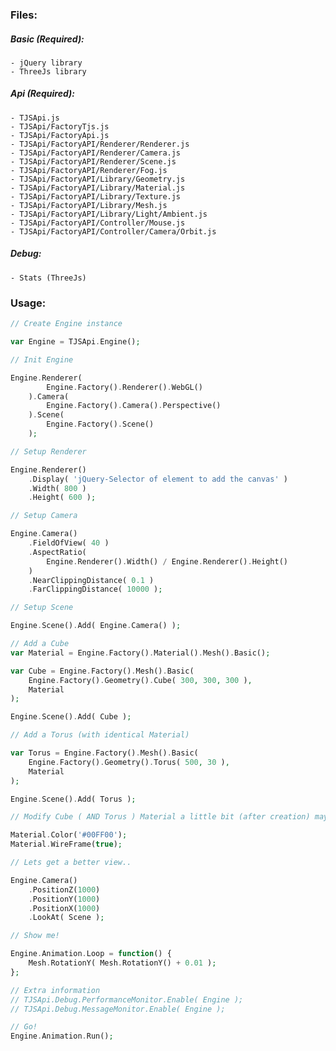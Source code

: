 ### Files:

##### Basic (Required):

	- jQuery library
	- ThreeJs library

##### Api (Required):

	- TJSApi.js
	- TJSApi/FactoryTjs.js
	- TJSApi/FactoryApi.js
	- TJSApi/FactoryAPI/Renderer/Renderer.js
	- TJSApi/FactoryAPI/Renderer/Camera.js
	- TJSApi/FactoryAPI/Renderer/Scene.js
	- TJSApi/FactoryAPI/Renderer/Fog.js
	- TJSApi/FactoryAPI/Library/Geometry.js
	- TJSApi/FactoryAPI/Library/Material.js
	- TJSApi/FactoryAPI/Library/Texture.js
	- TJSApi/FactoryAPI/Library/Mesh.js
	- TJSApi/FactoryAPI/Library/Light/Ambient.js
	- TJSApi/FactoryAPI/Controller/Mouse.js
	- TJSApi/FactoryAPI/Controller/Camera/Orbit.js

##### Debug:

	- Stats (ThreeJs)

### Usage:

```php
// Create Engine instance

var Engine = TJSApi.Engine();

// Init Engine

Engine.Renderer(
		Engine.Factory().Renderer().WebGL()
	).Camera(
		Engine.Factory().Camera().Perspective()
	).Scene(
		Engine.Factory().Scene()
	);

// Setup Renderer

Engine.Renderer()
	.Display( 'jQuery-Selector of element to add the canvas' )
	.Width( 800 )
	.Height( 600 );

// Setup Camera

Engine.Camera()
	.FieldOfView( 40 )
	.AspectRatio(
		Engine.Renderer().Width() / Engine.Renderer().Height()
	)
	.NearClippingDistance( 0.1 )
	.FarClippingDistance( 10000 );

// Setup Scene

Engine.Scene().Add( Engine.Camera() );

// Add a Cube
var Material = Engine.Factory().Material().Mesh().Basic();

var Cube = Engine.Factory().Mesh().Basic(
	Engine.Factory().Geometry().Cube( 300, 300, 300 ),
	Material
);

Engine.Scene().Add( Cube );

// Add a Torus (with identical Material)

var Torus = Engine.Factory().Mesh().Basic(
	Engine.Factory().Geometry().Torus( 500, 30 ),
	Material
);

Engine.Scene().Add( Torus );

// Modify Cube ( AND Torus ) Material a little bit (after creation) maybe?

Material.Color('#00FF00');
Material.WireFrame(true);

// Lets get a better view..

Engine.Camera()
	.PositionZ(1000)
	.PositionY(1000)
	.PositionX(1000)
	.LookAt( Scene );

// Show me!

Engine.Animation.Loop = function() {
	Mesh.RotationY( Mesh.RotationY() + 0.01 );
};

// Extra information
// TJSApi.Debug.PerformanceMonitor.Enable( Engine );
// TJSApi.Debug.MessageMonitor.Enable( Engine );

// Go!
Engine.Animation.Run();
```
